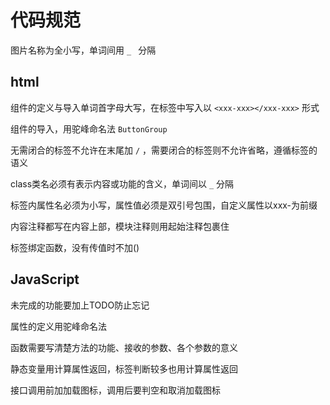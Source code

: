 # 代码规范

图片名称为全小写，单词间用 `_ ` 分隔

## html

组件的定义与导入单词首字母大写，在标签中写入以 `<xxx-xxx></xxx-xxx>` 形式

组件的导入，用驼峰命名法 `ButtonGroup`

无需闭合的标签不允许在末尾加 `/` ，需要闭合的标签则不允许省略，遵循标签的语义

class类名必须有表示内容或功能的含义，单词间以 `_` 分隔

标签内属性名必须为小写，属性值必须是双引号包围，自定义属性以xxx-为前缀

内容注释都写在内容上部，模块注释则用起始注释包裹住

标签绑定函数，没有传值时不加()

## JavaScript

未完成的功能要加上TODO防止忘记

属性的定义用驼峰命名法

函数需要写清楚方法的功能、接收的参数、各个参数的意义

静态变量用计算属性返回，标签判断较多也用计算属性返回

接口调用前加加载图标，调用后要判空和取消加载图标

